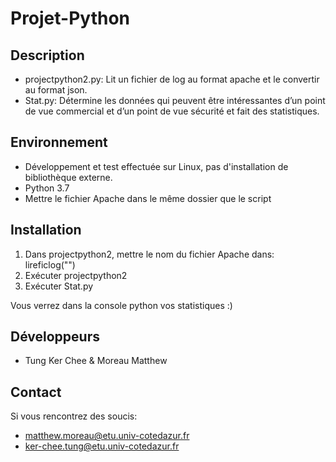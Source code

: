# Projet-Python 
## Description 
* projectpython2.py: Lit un fichier de log au format apache et le convertir au format json.
* Stat.py: Détermine les données qui peuvent être intéressantes d’un point de vue commercial et d’un point de vue sécurité et fait des statistiques.
## Environnement
* Développement et test effectuée sur Linux, pas d'installation de bibliothèque externe.
* Python 3.7
* Mettre le fichier Apache dans le même dossier que le script 
## Installation
 1. Dans projectpython2, mettre le nom du fichier Apache dans: lireficlog("")
 2. Exécuter projectpython2 
 3. Exécuter Stat.py 

 Vous verrez dans la console python vos statistiques :)

## Développeurs
* Tung Ker Chee & Moreau Matthew

## Contact
Si vous rencontrez des soucis:
* matthew.moreau@etu.univ-cotedazur.fr
* ker-chee.tung@etu.univ-cotedazur.fr

